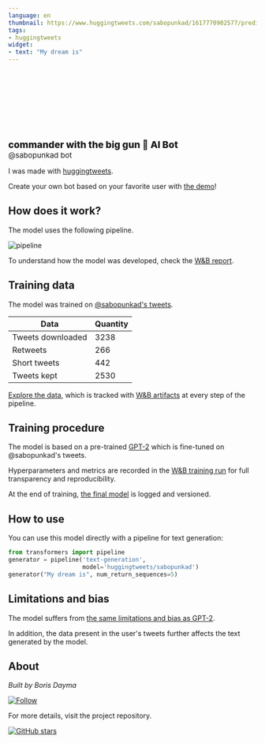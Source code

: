 ```yaml
---
language: en
thumbnail: https://www.huggingtweets.com/sabopunkad/1617770902577/predictions.png
tags:
- huggingtweets
widget:
- text: "My dream is"
---
```


<div>
<div style="width: 132px; height:132px; border-radius: 50%; background-size: cover; background-image: url('https://pbs.twimg.com/profile_images/1378890455111380996/EViic6A3_400x400.jpg')">
</div>
<div style="margin-top: 8px; font-size: 19px; font-weight: 800">commander with the big gun 🤖 AI Bot </div>
<div style="font-size: 15px">@sabopunkad bot</div>
</div>

I was made with [huggingtweets](https://github.com/borisdayma/huggingtweets).

Create your own bot based on your favorite user with [the demo](https://colab.research.google.com/github/borisdayma/huggingtweets/blob/master/huggingtweets-demo.ipynb)!

## How does it work?

The model uses the following pipeline.

![pipeline](https://github.com/borisdayma/huggingtweets/blob/master/img/pipeline.png?raw=true)

To understand how the model was developed, check the [W&B report](https://wandb.ai/wandb/huggingtweets/reports/HuggingTweets-Train-a-Model-to-Generate-Tweets--VmlldzoxMTY5MjI).

## Training data

The model was trained on [@sabopunkad's tweets](https://twitter.com/sabopunkad).

| Data | Quantity |
| --- | --- |
| Tweets downloaded | 3238 |
| Retweets | 266 |
| Short tweets | 442 |
| Tweets kept | 2530 |

[Explore the data](https://wandb.ai/wandb/huggingtweets/runs/3kzgwy4z/artifacts), which is tracked with [W&B artifacts](https://docs.wandb.com/artifacts) at every step of the pipeline.

## Training procedure

The model is based on a pre-trained [GPT-2](https://huggingface.co/gpt2) which is fine-tuned on @sabopunkad's tweets.

Hyperparameters and metrics are recorded in the [W&B training run](https://wandb.ai/wandb/huggingtweets/runs/1x4780xs) for full transparency and reproducibility.

At the end of training, [the final model](https://wandb.ai/wandb/huggingtweets/runs/1x4780xs/artifacts) is logged and versioned.

## How to use

You can use this model directly with a pipeline for text generation:

```python
from transformers import pipeline
generator = pipeline('text-generation',
                     model='huggingtweets/sabopunkad')
generator("My dream is", num_return_sequences=5)
```

## Limitations and bias

The model suffers from [the same limitations and bias as GPT-2](https://huggingface.co/gpt2#limitations-and-bias).

In addition, the data present in the user's tweets further affects the text generated by the model.

## About

*Built by Boris Dayma*

[![Follow](https://img.shields.io/twitter/follow/borisdayma?style=social)](https://twitter.com/intent/follow?screen_name=borisdayma)

For more details, visit the project repository.

[![GitHub stars](https://img.shields.io/github/stars/borisdayma/huggingtweets?style=social)](https://github.com/borisdayma/huggingtweets)
